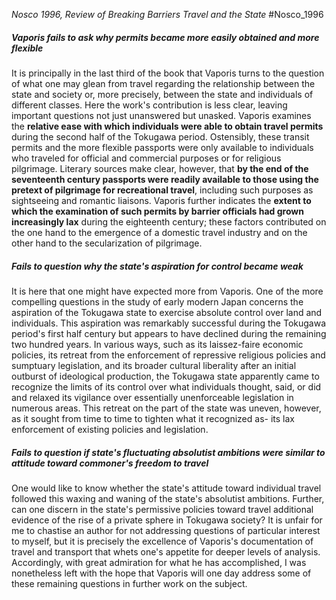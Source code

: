 
*Nosco 1996, Review of Breaking Barriers Travel and the State* 
#Nosco_1996 
##### Vaporis fails to ask why permits became more easily obtained and more flexible
It is principally in the last third of the book that Vaporis turns to the question of what one may glean from travel regarding the relationship between the state and society or, more precisely, between the state and individuals of different classes. Here the work's contribution is less clear, leaving important questions not just unanswered but unasked. Vaporis examines the **relative ease with which individuals were able to obtain travel permits** during the second half of the Tokugawa period. Ostensibly, these transit permits and the more flexible passports were only available to individuals who traveled for official and commercial purposes or for religious pilgrimage. Literary sources make clear, however, that **by the end of the seventeenth century passports were readily available to those using the pretext of pilgrimage for recreational travel**, including such purposes as sightseeing and romantic liaisons. Vaporis further indicates the **extent to which the examination of such permits by barrier officials had grown increasingly lax** during the eighteenth century; these factors contributed on the one hand to the emergence of a domestic travel industry and on the other hand to the secularization of pilgrimage.
##### Fails to question why the state's aspiration for control became weak
It is here that one might have expected more from Vaporis. One of the more compelling questions in the study of early modern Japan concerns the aspiration of the Tokugawa state to exercise absolute control over land and individuals. This aspiration was remarkably successful during the Tokugawa period's first half century but appears to have declined during the remaining two hundred years. In various ways, such as its laissez-faire economic policies, its retreat from the enforcement of repressive religious policies and sumptuary legislation, and its broader cultural liberality after an initial outburst of ideological production, the Tokugawa state apparently came to recognize the limits of its control over what individuals thought, said, or did and relaxed its vigilance over essentially unenforceable legislation in numerous areas. This retreat on the part of the state was uneven, however, as it sought from time to time to tighten what it recognized as- its lax enforcement of existing policies and legislation.
##### Fails to question if state's fluctuating  absolutist ambitions were similar to attitude toward commoner's freedom to travel
One would like to know whether the state's attitude toward individual travel followed this waxing and waning of the state's absolutist ambitions. Further, can one discern in the state's permissive policies toward travel additional evidence of the rise of a private sphere in Tokugawa society? It is unfair for me to chastise an author for not addressing questions of particular interest to myself, but it is precisely the excellence of Vaporis's documentation of travel and transport that whets one's appetite for deeper levels of analysis. Accordingly, with great admiration for what he has accomplished, I was nonetheless left with the hope that Vaporis will one day address some of these remaining questions in further work on the subject.